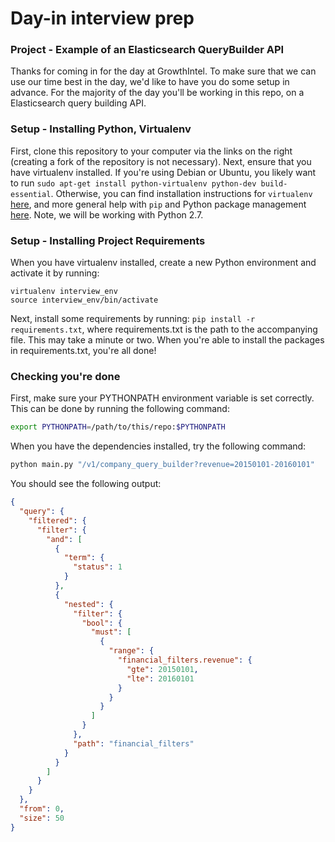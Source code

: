 # Day-in interview prep

### Project - Example of an Elasticsearch QueryBuilder API

Thanks for coming in for the day at GrowthIntel. To make sure that we can use our time best in the day, we'd like to have you do some setup in advance. For the majority of the day you'll be working in this repo, on a Elasticsearch query building API.

### Setup - Installing Python, Virtualenv

First, clone this repository to your computer via the links on the right (creating a fork of the repository is not necessary). Next, ensure that you have virtualenv installed. If you're using Debian or Ubuntu, you likely want to run `sudo apt-get install python-virtualenv python-dev build-essential`. Otherwise, you can find installation instructions for `virtualenv` [here](https://virtualenv.pypa.io/en/latest/installation.html), and more general help with `pip` and Python package management [here](https://docs.python.org/2.7/installing/index.html). Note, we will be working with Python 2.7.

### Setup - Installing Project Requirements

When you have virtualenv installed, create a new Python environment and activate it by running:
```
virtualenv interview_env
source interview_env/bin/activate
```
Next, install some requirements by running: `pip install -r requirements.txt`, where requirements.txt is the path to the accompanying file. This may take a minute or two. When you're able to install the packages in requirements.txt, you're all done!

### Checking you're done

First, make sure your PYTHONPATH environment variable is set correctly. This can be done by running the following command:
```bash
export PYTHONPATH=/path/to/this/repo:$PYTHONPATH
```
When you have the dependencies installed, try the following command:

```bash
python main.py "/v1/company_query_builder?revenue=20150101-20160101"
```
You should see the following output:
```json
{
  "query": {
    "filtered": {
      "filter": {
        "and": [
          {
            "term": {
              "status": 1
            }
          },
          {
            "nested": {
              "filter": {
                "bool": {
                  "must": [
                    {
                      "range": {
                        "financial_filters.revenue": {
                          "gte": 20150101,
                          "lte": 20160101
                        }
                      }
                    }
                  ]
                }
              },
              "path": "financial_filters"
            }
          }
        ]
      }
    }
  },
  "from": 0,
  "size": 50
}
```
